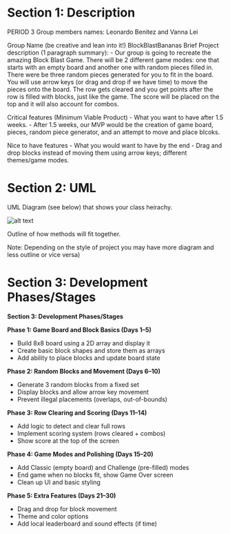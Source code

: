 # Section 1: Description


  PERIOD 3
  Group members names: Leonardo Benitez and Vanna Lei

  Group Name (be creative and lean into it!) BlockBlastBananas
  Brief Project description (1 paragraph summary):
      - Our group is going to recreate the amazing Block Blast Game. There will be 2 different game modes: one that starts with an empty board and another one with random pieces
      filled in. There were be three random pieces generated for you to fit in the board. You will use arrow keys (or drag and drop if we have time) to move the pieces onto the board.
      The row gets cleared and you get points after the row is filled with blocks, just like the game. The score will be placed on the top and it will also account for combos.

  Critical features (Minimum Viable Product) - What you want to have after 1.5 weeks.
     - After 1.5 weeks, our MVP would be the creation of game board, pieces, random piece generator, and an attempt to move and place blcoks.

  Nice to have features - What you would want to have by the end
     - Drag and drop blocks instead of moving them using arrow keys; different themes/game modes.

# Section 2: UML

UML Diagram (see below) that shows your class heirachy.

![alt text](https://github.com/Stuycs-K/finalprojectapcs-3-benitez-leonardo-lei-vanna/blob/main/UML2.png "UML Diagram")

Outline of how methods will fit together.

Note: Depending on the style of project you may have more diagram and less outline or vice versa)

# Section 3: Development Phases/Stages

**Section 3: Development Phases/Stages**

**Phase 1: Game Board and Block Basics (Days 1–5)**

* Build 8x8 board using a 2D array and display it
* Create basic block shapes and store them as arrays
* Add ability to place blocks and update board state

**Phase 2: Random Blocks and Movement (Days 6–10)**

* Generate 3 random blocks from a fixed set
* Display blocks and allow arrow key movement
* Prevent illegal placements (overlaps, out-of-bounds)

**Phase 3: Row Clearing and Scoring (Days 11–14)**

* Add logic to detect and clear full rows
* Implement scoring system (rows cleared + combos)
* Show score at the top of the screen

**Phase 4: Game Modes and Polishing (Days 15–20)**

* Add Classic (empty board) and Challenge (pre-filled) modes
* End game when no blocks fit, show Game Over screen
* Clean up UI and basic styling

**Phase 5: Extra Features (Days 21–30)**

* Drag and drop for block movement
* Theme and color options
* Add local leaderboard and sound effects (if time)
